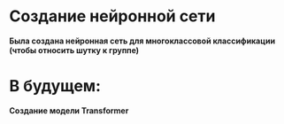 # **Создание нейронной сети**

**Была создана нейронная сеть для многоклассовой классификации (чтобы относить шутку к группе)**

# **В будущем:**
**Создание модели Transformer**
